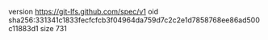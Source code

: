version https://git-lfs.github.com/spec/v1
oid sha256:331341c1833fecfcfcb3f04964da759d7c2c2e1d7858768ee86ad500c11883d1
size 731
